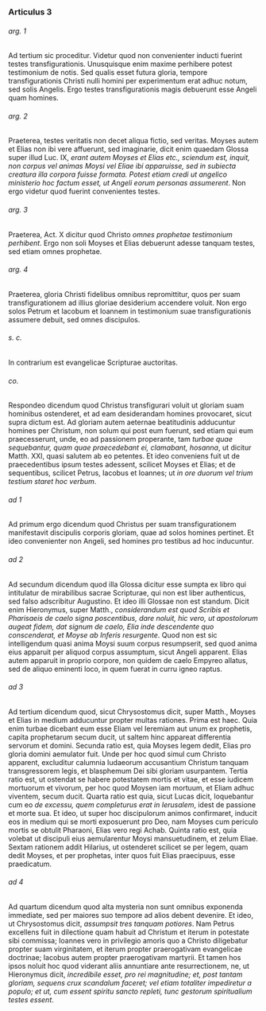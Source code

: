 ### Articulus 3

###### arg. 1
Ad tertium sic proceditur. Videtur quod non convenienter inducti fuerint testes transfigurationis. Unusquisque enim maxime perhibere potest testimonium de notis. Sed qualis esset futura gloria, tempore transfigurationis Christi nulli homini per experimentum erat adhuc notum, sed solis Angelis. Ergo testes transfigurationis magis debuerunt esse Angeli quam homines.

###### arg. 2
Praeterea, testes veritatis non decet aliqua fictio, sed veritas. Moyses autem et Elias non ibi vere affuerunt, sed imaginarie, dicit enim quaedam Glossa super illud Luc. IX, *erant autem Moyses et Elias etc., sciendum est, inquit, non corpus vel animas Moysi vel Eliae ibi apparuisse, sed in subiecta creatura illa corpora fuisse formata. Potest etiam credi ut angelico ministerio hoc factum esset, ut Angeli eorum personas assumerent*. Non ergo videtur quod fuerint convenientes testes.

###### arg. 3
Praeterea, Act. X dicitur quod Christo *omnes prophetae testimonium perhibent*. Ergo non soli Moyses et Elias debuerunt adesse tanquam testes, sed etiam omnes prophetae.

###### arg. 4
Praeterea, gloria Christi fidelibus omnibus repromittitur, quos per suam transfigurationem ad illius gloriae desiderium accendere voluit. Non ergo solos Petrum et Iacobum et Ioannem in testimonium suae transfigurationis assumere debuit, sed omnes discipulos.

###### s. c.
In contrarium est evangelicae Scripturae auctoritas.

###### co.
Respondeo dicendum quod Christus transfigurari voluit ut gloriam suam hominibus ostenderet, et ad eam desiderandam homines provocaret, sicut supra dictum est. Ad gloriam autem aeternae beatitudinis adducuntur homines per Christum, non solum qui post eum fuerunt, sed etiam qui eum praecesserunt, unde, eo ad passionem properante, tam *turbae quae sequebantur, quam quae praecedebant ei, clamabant, hosanna*, ut dicitur Matth. XXI, quasi salutem ab eo petentes. Et ideo conveniens fuit ut de praecedentibus ipsum testes adessent, scilicet Moyses et Elias; et de sequentibus, scilicet Petrus, Iacobus et Ioannes; ut *in ore duorum vel trium testium staret hoc verbum*.

###### ad 1
Ad primum ergo dicendum quod Christus per suam transfigurationem manifestavit discipulis corporis gloriam, quae ad solos homines pertinet. Et ideo convenienter non Angeli, sed homines pro testibus ad hoc inducuntur.

###### ad 2
Ad secundum dicendum quod illa Glossa dicitur esse sumpta ex libro qui intitulatur de mirabilibus sacrae Scripturae, qui non est liber authenticus, sed falso adscribitur Augustino. Et ideo illi Glossae non est standum. Dicit enim Hieronymus, super Matth., *considerandum est quod Scribis et Pharisaeis de caelo signa poscentibus, dare noluit, hic vero, ut apostolorum augeat fidem, dat signum de caelo, Elia inde descendente quo conscenderat, et Moyse ab Inferis resurgente*. Quod non est sic intelligendum quasi anima Moysi suum corpus resumpserit, sed quod anima eius apparuit per aliquod corpus assumptum, sicut Angeli apparent. Elias autem apparuit in proprio corpore, non quidem de caelo Empyreo allatus, sed de aliquo eminenti loco, in quem fuerat in curru igneo raptus.

###### ad 3
Ad tertium dicendum quod, sicut Chrysostomus dicit, super Matth., Moyses et Elias in medium adducuntur propter multas rationes. Prima est haec. Quia enim turbae dicebant eum esse Eliam vel Ieremiam aut unum ex prophetis, capita prophetarum secum ducit, ut saltem hinc appareat differentia servorum et domini. Secunda ratio est, quia Moyses legem dedit, Elias pro gloria domini aemulator fuit. Unde per hoc quod simul cum Christo apparent, excluditur calumnia Iudaeorum accusantium Christum tanquam transgressorem legis, et blasphemum Dei sibi gloriam usurpantem. Tertia ratio est, ut ostendat se habere potestatem mortis et vitae, et esse iudicem mortuorum et vivorum, per hoc quod Moysen iam mortuum, et Eliam adhuc viventem, secum ducit. Quarta ratio est quia, sicut Lucas dicit, loquebantur cum eo *de excessu, quem completurus erat in Ierusalem*, idest de passione et morte sua. Et ideo, ut super hoc discipulorum animos confirmaret, inducit eos in medium qui se morti exposuerunt pro Deo, nam Moyses cum periculo mortis se obtulit Pharaoni, Elias vero regi Achab. Quinta ratio est, quia volebat ut discipuli eius aemularentur Moysi mansuetudinem, et zelum Eliae. Sextam rationem addit Hilarius, ut ostenderet scilicet se per legem, quam dedit Moyses, et per prophetas, inter quos fuit Elias praecipuus, esse praedicatum.

###### ad 4
Ad quartum dicendum quod alta mysteria non sunt omnibus exponenda immediate, sed per maiores suo tempore ad alios debent devenire. Et ideo, ut Chrysostomus dicit, *assumpsit tres tanquam potiores*. Nam Petrus excellens fuit in dilectione quam habuit ad Christum et iterum in potestate sibi commissa; Ioannes vero in privilegio amoris quo a Christo diligebatur propter suam virginitatem, et iterum propter praerogativam evangelicae doctrinae; Iacobus autem propter praerogativam martyrii. Et tamen hos ipsos noluit hoc quod viderant aliis annuntiare ante resurrectionem, ne, ut Hieronymus dicit, *incredibile esset, pro rei magnitudine; et, post tantam gloriam, sequens crux scandalum faceret; vel etiam totaliter impediretur a populo; et ut, cum essent spiritu sancto repleti, tunc gestorum spiritualium testes essent*.

